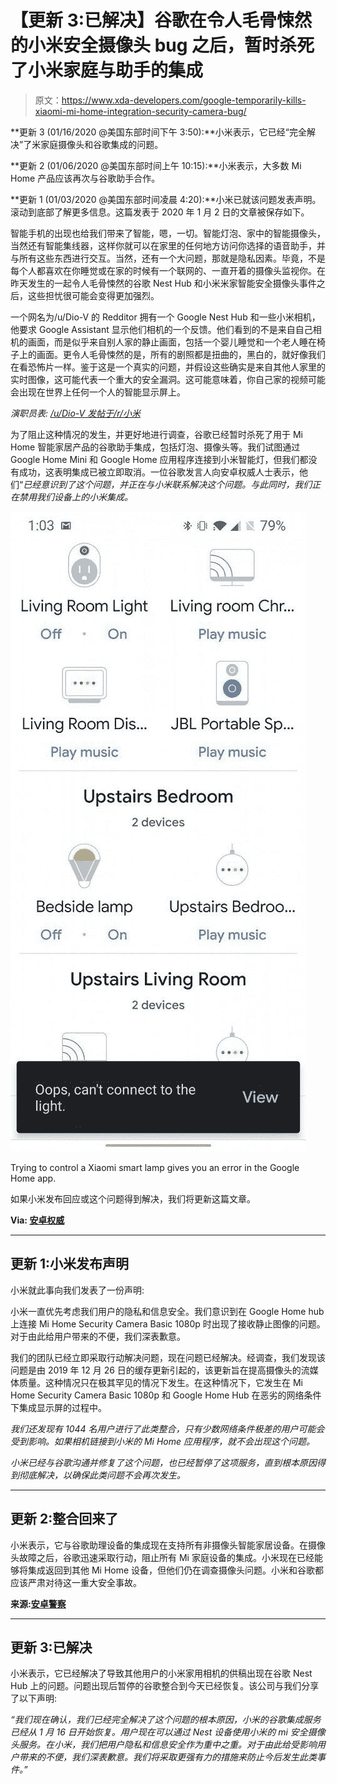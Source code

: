 # 【更新 3:已解决】谷歌在令人毛骨悚然的小米安全摄像头 bug 之后，暂时杀死了小米家庭与助手的集成

> 原文：<https://www.xda-developers.com/google-temporarily-kills-xiaomi-mi-home-integration-security-camera-bug/>

**更新 3 (01/16/2020 @美国东部时间下午 3:50):**小米表示，它已经“完全解决”了米家庭摄像头和谷歌集成的问题。

**更新 2 (01/06/2020 @美国东部时间上午 10:15):**小米表示，大多数 Mi Home 产品应该再次与谷歌助手合作。

**更新 1 (01/03/2020 @美国东部时间凌晨 4:20):**小米已就该问题发表声明。滚动到底部了解更多信息。这篇发表于 2020 年 1 月 2 日的文章被保存如下。

智能手机的出现也给我们带来了智能，嗯，一切。智能灯泡、家中的智能摄像头，当然还有智能集线器，这样你就可以在家里的任何地方访问你选择的语音助手，并与所有这些东西进行交互。当然，还有一个大问题，那就是隐私因素。毕竟，不是每个人都喜欢在你睡觉或在家的时候有一个联网的、一直开着的摄像头监视你。在昨天发生的一起令人毛骨悚然的谷歌 Nest Hub 和小米米家智能安全摄像头事件之后，这些担忧很可能会变得更加强烈。

一个网名为/u/Dio-V 的 Redditor 拥有一个 Google Nest Hub 和一些小米相机，他要求 Google Assistant 显示他们相机的一个反馈。他们看到的不是来自自己相机的画面，而是似乎来自别人家的静止画面，包括一个婴儿睡觉和一个老人睡在椅子上的画面。更令人毛骨悚然的是，所有的剧照都是扭曲的，黑白的，就好像我们在看恐怖片一样。鉴于这是一个真实的问题，并假设这些确实是来自其他人家里的实时图像，这可能代表一个重大的安全漏洞。这可能意味着，你自己家的视频可能会出现在世界上任何一个人的智能显示屏上。

*演职员表: [/u/Dio-V 发帖于/r/小米](https://www.reddit.com/r/Xiaomi/comments/eioyyt/xiaomi_camera_is_showing_stills_from_other/fcskh7t/?utm_source=share&utm_medium=web2x)*

为了阻止这种情况的发生，并更好地进行调查，谷歌已经暂时杀死了用于 Mi Home 智能家居产品的谷歌助手集成，包括灯泡、摄像头等。我们试图通过 Google Home Mini 和 Google Home 应用程序连接到小米智能灯，但我们都没有成功，这表明集成已被立即取消。一位谷歌发言人向安卓权威人士表示，他们“*已经意识到了这个问题，并正在与小米联系解决这个问题。与此同时，我们正在禁用我们设备上的小米集成。*

 <picture>![](img/f9e2bd8ed19911b7e16e433cb86f7a2a.png)</picture> 

Trying to control a Xiaomi smart lamp gives you an error in the Google Home app.

如果小米发布回应或这个问题得到解决，我们将更新这篇文章。

**Via: [安卓权威](https://www.androidauthority.com/google-nest-hub-security-bug-1070840/)**

* * *

## 更新 1:小米发布声明

小米就此事向我们发表了一份声明:

小米一直优先考虑我们用户的隐私和信息安全。我们意识到在 Google Home hub 上连接 Mi Home Security Camera Basic 1080p 时出现了接收静止图像的问题。对于由此给用户带来的不便，我们深表歉意。

我们的团队已经立即采取行动解决问题，现在问题已经解决。经调查，我们发现该问题是由 2019 年 12 月 26 日的缓存更新引起的，该更新旨在提高摄像头的流媒体质量。这种情况只在极其罕见的情况下发生。在这种情况下，它发生在 Mi Home Security Camera Basic 1080p 和 Google Home Hub 在恶劣的网络条件下集成显示屏的过程中。

*我们还发现有 1044 名用户进行了此类整合，只有少数网络条件极差的用户可能会受到影响。如果相机链接到小米的 Mi Home 应用程序，就不会出现这个问题。*

*小米已经与谷歌沟通并修复了这个问题，也已经暂停了这项服务，直到根本原因得到彻底解决，以确保此类问题不会再次发生。*

* * *

## 更新 2:整合回来了

小米表示，它与谷歌助理设备的集成现在支持所有非摄像头智能家居设备。在摄像头故障之后，谷歌迅速采取行动，阻止所有 Mi 家庭设备的集成。小米现在已经能够将集成返回到其他 Mi Home 设备，但他们仍在调查摄像头问题。小米和谷歌都应该严肃对待这一重大安全事故。

**来源:[安卓警察](https://www.androidpolice.com/2020/01/06/uh-oh-xiaomi-camera-feed-showing-random-homes-on-a-google-nest-hub-including-still-images-of-sleeping-people/#3)**

* * *

## 更新 3:已解决

小米表示，它已经解决了导致其他用户的小米家用相机的供稿出现在谷歌 Nest Hub 上的问题。问题出现后暂停的谷歌整合到今天已经恢复。该公司与我们分享了以下声明:

*“我们现在确认，我们已经完全解决了这个问题的根本原因，小米的谷歌集成服务已经从 1 月 16 日开始恢复。用户现在可以通过 Nest 设备使用小米的 mi 安全摄像头服务。在小米，我们把用户隐私和信息安全作为重中之重。对于由此给受影响用户带来的不便，我们深表歉意。我们将采取更强有力的措施来防止今后发生此类事件。”*